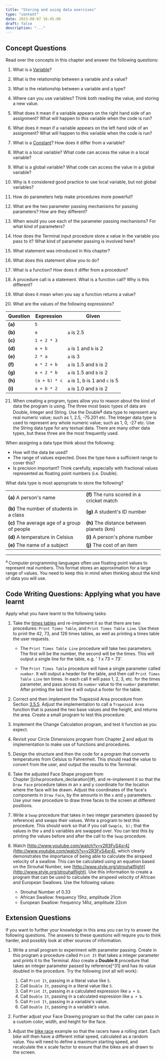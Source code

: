 ```yaml
---
title: "Storing and using data exercises"
type: "content"
date: 2023-08-07 16:45:00
draft: false
description: "..."
---
```


## Concept Questions

Read over the concepts in this chapter and answer the following
questions:

1.  What is a [Variable](../12-variable)?

2.  What is the relationship between a variable and a value?

3.  What is the relationship between a variable and a type?

4.  Where can you use variables? Think both reading the value, and
    storing a new value.

5.  What does it mean if a variable appears on the right hand side of an
    assignment? What will happen to this variable when the code is run?

6.  What does it mean if a variable appears on the left hand side of an
    assignment? What will happen to this variable when the code is run?

7.  What is a [Constant](../13-constant)? How does it differ from a variable?

8.  What is a local variable? What code can access the value in a local
    variable?

9.  What is a global variable? What code can access the value in a
    global variable?

10. Why is it considered good practice to use local variable, but not
    global variables?

11. How do parameters help make procedures more powerful?

12. What are the two parameter passing mechanisms for passing
    parameters? How are they different?

13. When would you use each of the parameter passing mechanisms? For
    what kind of parameters?

14. How does the Terminal input procedure store a value in the variable
    you pass to it? What kind of parameter passing is involved here?

15. What statement was introduced in this chapter?

16. What does this statement allow you to do?

17. What is a function? How does it differ from a procedure?

18. A procedure call is a statement. What is a function call? Why is
    this different?

19. What does it mean when you say a function returns a value?

20. What are the values of the following expressions?


| Question  | Expression  |  Given |
|---|---|---|
| **(a)** | `5` |  |
| **(b)** | `a` | `a` is 2.5 |
| **(c)** | `1 + 2 * 3` |  |
| **(d)** | `a + b` | `a` is 1 and `b` is 2 |
| **(e)** | `2 * a`  | `a` is 3 |
| **(f)** | `a * 2 + b` | `a` is 1.5 and `b` is 2 |
| **(g)** | `a + 2 * b`  | `a` is 1.5 and `b` is 2 |
| **(h)** | `(a + b) * c` | `a` is 1, b is 1 and `c` is 5 |
| **(i)** | `a + b * 2`  | `a` is 1.0 and `b` is 2 |


21.  When creating a program, types allow you to reason about the kind of data the program is using. The three most basic types of data are Double, Integer and String. Use the Double<sup>[a](#FootnoteFloatNumbers)</sup> data type to represent any real numeric value; such as 1, 2.5, -75.201 etc. The Integer data type is used to represent any whole numeric value; such as 1, 0, -27 etc. Use the String data type for any textual data. There are many other data types, but these three are the most frequently used.

When assigning a data type think about the following:

-  How will the data be used?
-  The range of values expected. Does the type have a sufficient range to cover this?
-  Is precision important? Think carefully, especially with fractional values represented as floating point numbers (i.e. Double).

What data type is most appropriate to store the following?

|   |   |   |
|---|---|---|
| **(a)** A person's name | **(f)** The runs scored in a cricket match |
| **(b)** The number of students in a class | **(g)**  A student's ID number |
| **(c)** The average age of a group of people | **(h)** The distance between planets (km) |
| **(d)** A temperature in Celsius | **(i)** A person's phone number |
| **(e)** The name of a subject | **(j)** The cost of an item |

<hr class="footnote">
<div id="FootnotePowersOfTwo" class="footnote">
<sup>a </sup>Computer programming languages often use floating point values to represent real numbers. This format stores an approximation for a large range of values. You need to keep this in mind when thinking about the kind of data you will use.<br/>
</div>

## Code Writing Questions: Applying what you have learnt

Apply what you have learnt to the following tasks:

1.  Take the [times tables](../28-storing-and-using-data-examples#times-tables) and re-implement it so that there are two procedures: `Print Times Table`, and `Print Times Table Line`. Use these to print the 42, 73, and 126 times tables, as well as printing a times table the user requests.

    -   The `Print Times Table Line` procedure will take two parameters. The first will be the number, the second will be the times. This will output a single line for the table, e.g. ' 1 x 73 = 73'.

    -   The `Print Times Table` procedure will have a single parameter called `number`. It will output a header for the table, and then call `Print Times Table Line` ten times. In each call it will pass 1, 2, 3, etc. for the times parameter, and pass across its `number` value to the `number` parameter. After printing the last line it will output a footer for the table.

2.  Correct and then implement the Trapezoid Area procedure from Section [3.5.5](#). Adjust the
    implementation to call a `Trapezoid Area` function that is passed the two base values and the height, and returns the area. Create a small program to test this procedure.

3.  Implement the Change Calculation program, and test it function as you expect.

4.  Revisit your Circle Dimensions program from Chapter [2](#) and adjust its implementation to make use of functions and procedures.

5.  Design the structure and then the code for a program that converts temperatures from Celsius to Fahrenheit. This should read the value to convert from the user, and output the results to the Terminal.

6.  Take the adjusted Face Shape program from  Chapter [\[cha:procedure_declaration\](#), and re-implement it so that the `Draw Face` procedure takes in an x and y coordinate for the location where the face will be drawn. Adjust the coordinates of the face's components in `Draw Face`, by the amounts in the `x` and `y` parameters. Use your new procedure to draw three faces to the screen at different positions.

7.  Write a `Swap` procedure that takes in two integer parameters (passed by reference) and swaps their values. Write a program to test this procedure. This should work so that if you call `Swap(a, b);` that the values in the `a` and `b` variables are swapped over. You can test this by printing the values before and after the call to the `Swap` procedure.

8.  Watch [http://www.youtube.com/watch?v=y2R3FvS4xr4](http://www.youtube.com/watch?v=y2R3FvS4xr4), which clearly demonstrates the importance of being able to calculate the airspeed velocity of a swallow. This can be calculated using an equation based on the Strouhal Number, see [http://www.style.org/strouhalflight](http://www.style.org/strouhalflight). Use this information to create a program that can be used to calculate the airspeed velocity of African and European Swallows. Use the following values:

    -   Strouhal Number of 0.33
    -   African Swallow: frequency 15hz, amplitude 21cm
    -   European Swallow: frequency 14hz, amplitude 22cm

## Extension Questions

If you want to further your knowledge in this area you can try to answer the following questions. The answers to these questions will require you to think harder, and possibly look at other sources of information.

1.  Write a small program to experiment with parameter passing. Create in this program a procedure called `Print It` that takes a integer parameter and prints it to the Terminal. Also create a **Double It** procedure that takes an integer parameter passed by reference[^31] and has its value doubled in the procedure. Try the following (not all will work):

    1.  Call `Print It`, passing in a literal value like `5`.
    2.  Call `Double It`, passing in a literal value like `5`.
    3.  Call `Print It`, passing in a calculated expression like `a + b`.
    4.  Call `Double It`, passing in a calculated expression like `a + b`.
    5.  Call `Print It`, passing in a variable's value.
    6.  Call `Double It`, passing in a variable's value.

2.  Further adjust your Face Drawing program so that the caller can pass in a custom color, width, and height for the face.

3.  Adjust the [bike race](../28-storing-and-using-data-examples#bicycle-race) example so that the racers have a rolling start. Each bike will then have a different initial speed, calculated as a random value. You will need to define a maximum starting speed, and recalculate the x scale factor to ensure that the bikes are all drawn to the screen.